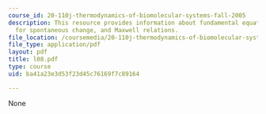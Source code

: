 ```yaml
---
course_id: 20-110j-thermodynamics-of-biomolecular-systems-fall-2005
description: This resource provides information about fundamental equations, criteria
  for spontaneous change, and Maxwell relations.
file_location: /coursemedia/20-110j-thermodynamics-of-biomolecular-systems-fall-2005/ba41a23e3d53f23d45c76169f7c89164_l08.pdf
file_type: application/pdf
layout: pdf
title: l08.pdf
type: course
uid: ba41a23e3d53f23d45c76169f7c89164

---
```

None